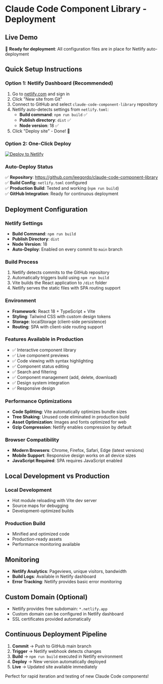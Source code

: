 # Claude Code Component Library - Deployment

## Live Demo
🚀 **Ready for deployment**: All configuration files are in place for Netlify auto-deployment

## Quick Setup Instructions

### Option 1: Netlify Dashboard (Recommended)
1. Go to [netlify.com](https://netlify.com) and sign in
2. Click "New site from Git" 
3. Connect to GitHub and select `claude-code-component-library` repository
4. Netlify auto-detects settings from `netlify.toml`:
   - **Build command**: `npm run build` ✅
   - **Publish directory**: `dist` ✅
   - **Node version**: 18 ✅
5. Click "Deploy site" - Done! 🎉

### Option 2: One-Click Deploy
[![Deploy to Netlify](https://www.netlify.com/img/deploy/button.svg)](https://app.netlify.com/start/deploy?repository=https://github.com/leegordo/claude-code-component-library)

### Auto-Deploy Status
✅ **Repository**: https://github.com/leegordo/claude-code-component-library  
✅ **Build Config**: `netlify.toml` configured  
✅ **Production Build**: Tested and working (`npm run build`)  
✅ **GitHub Integration**: Ready for continuous deployment

## Deployment Configuration

### Netlify Settings
- **Build Command**: `npm run build`
- **Publish Directory**: `dist`
- **Node Version**: 18
- **Auto-Deploy**: Enabled on every commit to `main` branch

### Build Process
1. Netlify detects commits to the GitHub repository
2. Automatically triggers build using `npm run build`
3. Vite builds the React application to `/dist` folder
4. Netlify serves the static files with SPA routing support

### Environment
- **Framework**: React 18 + TypeScript + Vite
- **Styling**: Tailwind CSS with custom design tokens
- **Storage**: localStorage (client-side persistence)
- **Routing**: SPA with client-side routing support

### Features Available in Production
- ✅ Interactive component library
- ✅ Live component previews
- ✅ Code viewing with syntax highlighting
- ✅ Component status editing
- ✅ Search and filtering
- ✅ Component management (add, delete, download)
- ✅ Design system integration
- ✅ Responsive design

### Performance Optimizations
- **Code Splitting**: Vite automatically optimizes bundle sizes
- **Tree Shaking**: Unused code eliminated in production build
- **Asset Optimization**: Images and fonts optimized for web
- **Gzip Compression**: Netlify enables compression by default

### Browser Compatibility
- **Modern Browsers**: Chrome, Firefox, Safari, Edge (latest versions)
- **Mobile Support**: Responsive design works on all device sizes
- **JavaScript Required**: SPA requires JavaScript enabled

## Local Development vs Production

### Local Development
- Hot module reloading with Vite dev server
- Source maps for debugging
- Development-optimized builds

### Production Build  
- Minified and optimized code
- Production-ready assets
- Performance monitoring available

## Monitoring
- **Netlify Analytics**: Pageviews, unique visitors, bandwidth
- **Build Logs**: Available in Netlify dashboard
- **Error Tracking**: Netlify provides basic error monitoring

## Custom Domain (Optional)
- Netlify provides free subdomain: `*.netlify.app`
- Custom domain can be configured in Netlify dashboard
- SSL certificates provided automatically

## Continuous Deployment Pipeline
1. **Commit** → Push to GitHub main branch
2. **Trigger** → Netlify webhook detects changes
3. **Build** → `npm run build` executed in Netlify environment
4. **Deploy** → New version automatically deployed
5. **Live** → Updated site available immediately

Perfect for rapid iteration and testing of new Claude Code components!